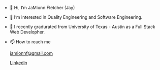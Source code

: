 - 👋 Hi, I’m JaMionn Fletcher (Jay)
- 👀 I’m interested in Quality Engineering and Software Engineering.
- 🌱 I recently gradurated from University of Texas - Austin as a Full Stack Web Developher.
- 📫 How to reach me 
    
    jamionnf@gmail.com
    
    [Linkedln](#www.linkedin.com/in/jamionn-fletcher)

<!---
osheathe1/osheathe1 is a ✨ special ✨ repository because its `README.md` (this file) appears on your GitHub profile.
You can click the Preview link to take a look at your changes.
--->
